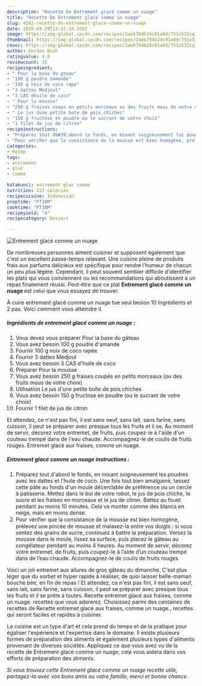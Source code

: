 ```yaml
---
description: "Recette De Entrement glacé comme un nuage"
title: "Recette De Entrement glacé comme un nuage"
slug: 4542-recette-de-entrement-glace-comme-un-nuage
date: 2020-09-29T13:41:34.338Z
image: https://img-global.cpcdn.com/recipes/2aeb784b24c01a8d/751x532cq70/entrement-glace-comme-un-nuage-photo-principale-de-la-recette.jpg
thumbnail: https://img-global.cpcdn.com/recipes/2aeb784b24c01a8d/751x532cq70/entrement-glace-comme-un-nuage-photo-principale-de-la-recette.jpg
cover: https://img-global.cpcdn.com/recipes/2aeb784b24c01a8d/751x532cq70/entrement-glace-comme-un-nuage-photo-principale-de-la-recette.jpg
author: Gordon Bush
ratingvalue: 4.8
reviewcount: 15
recipeingredient:
- " Pour la base du gteau"
- "100 g poudre damande"
- "100 g noix de coco rape"
- "3 dattes Medjoul"
- "3 CAS dhuile de coco"
- " Pour la mousse"
- "250 g fraises coups en petits morceaux ou des fruits mous de votre choix"
- " Le jus dune petite bote de pois chiches"
- "150 g fructose en poudre ou le sucrant de votre choix"
- "1 filet de jus de citron"
recipeinstructions:
- "Préparez tout d&#39;abord le fonds, en mixant soigneusement les poudres avec les dattes et l&#39;huile de coco. Une fois tout bien amalgamé, tassez cette pâte au fonds d&#39;un moule décerclable de préférence ou un cercle à patisserie. Mettez dans le bol de votre robot, le jus de pois chiche, le sucre et les fraises en morceaux et le jus de citron. Battez au fouet pendant au moins 10 minutes. Cela va monter comme des blancs en neige, mais en moins dense."
- "Pour vériﬁer que la consistance de la mousse est bien homogène, prélevez une pincée de mousse et malaxez-la entre vos doigts : si vous sentez des grains de sucre, continuez à battre la préparation. Versez la mousse dans le moule, lissez sa surface, puis placez le gâteau au congélateur pendant au moins 4 heures. Au moment de servir, décorez votre entremet, de fruits, puis coupez-le à l’aide d’un couteau trempé dans de l’eau chaude. Accompagnez-le de coulis de fruits rouges"
categories:
- Resep
tags:
- entrement
- glac
- comme

katakunci: entrement glac comme 
nutrition: 221 calories
recipecuisine: Indonesian
preptime: "PT39M"
cooktime: "PT38M"
recipeyield: "4"
recipecategory: Dessert

---
```



![Entrement glacé comme un nuage](https://img-global.cpcdn.com/recipes/2aeb784b24c01a8d/751x532cq70/entrement-glace-comme-un-nuage-photo-principale-de-la-recette.jpg)

De nombreuses personnes aiment cuisiner et supposent également que c'est un excellent passe-temps relaxant. Une cuisine pleine de produits frais aux parfums délicieux est spécifique pour rendre l'humeur de chacun un peu plus légère. Cependant, il peut souvent sembler difficile d'identifier les plats qui vous conviennent ou les recommandations qui aboutissent à un repas finalement réussi. Peut-être que ce plat <strong> Entrement glacé comme un nuage </strong> est celui que vous essayez de trouver.

<!--inarticleads1-->

À cuire entrement glacé comme un nuage tue seul besion 10 Ingrédients et 2 pas. Voici comment vous atteindre il.

##### Ingrédients de entrement glacé comme un nuage :

1. Vous devez vous préparer  Pour la base du gâteau
1. Vous avez besoin 100 g poudre d&#39;amande
1. Fournir 100 g noix de coco rapée
1. Fournir 3 dattes Medjoul
1. Vous avez besoin 3 CAS d&#39;huile de coco
1. Préparer  Pour la mousse
1. Vous avez besoin 250 g fraises coupés en petits morceaux (ou des fruits mous de votre choix)
1. Utilisation  Le jus d&#39;une petite boîte de pois chiches
1. Vous avez besoin 150 g fructose en poudre (ou le sucrant de votre choix)
1. Fournir 1 filet de jus de citron


Et attendez, ce n&#39;est pas fini, il est sans oeuf, sans lait, sans farine, sans cuisson, il peut se préparer avec presque tous les fruits et il se. Au moment de servir, décorez votre entremet, de fruits, puis coupez-le à l&#39;aide d&#39;un couteau trempé dans de l&#39;eau chaude. Accompagnez-le de coulis de fruits rouges. Entremet glacé aux fraises, comme un nuage. 

<!--inarticleads2-->

##### Entrement glacé comme un nuage instructions :

1. Préparez tout d&#39;abord le fonds, en mixant soigneusement les poudres avec les dattes et l&#39;huile de coco. Une fois tout bien amalgamé, tassez cette pâte au fonds d&#39;un moule décerclable de préférence ou un cercle à patisserie. Mettez dans le bol de votre robot, le jus de pois chiche, le sucre et les fraises en morceaux et le jus de citron. Battez au fouet pendant au moins 10 minutes. Cela va monter comme des blancs en neige, mais en moins dense.
1. Pour vériﬁer que la consistance de la mousse est bien homogène, prélevez une pincée de mousse et malaxez-la entre vos doigts : si vous sentez des grains de sucre, continuez à battre la préparation. Versez la mousse dans le moule, lissez sa surface, puis placez le gâteau au congélateur pendant au moins 4 heures. Au moment de servir, décorez votre entremet, de fruits, puis coupez-le à l’aide d’un couteau trempé dans de l’eau chaude. Accompagnez-le de coulis de fruits rouges


Voici un joli entremet aux allures de gros gâteau du dimanche. C&#39;est plus léger que du sorbet et hyper rapide à réaliser, de quoi laisser belle-maman bouche bée, en fin de repas ! Et attendez, ce n&#39;est pas fini, il est sans oeuf, sans lait, sans farine, sans cuisson, il peut se préparer avec presque tous les fruits et il se prête à toutes. Recette entremet glacé aux fraises, comme un nuage. recettes que vous adorerez. Choisissez parmi des centaines de recettes de Recette entremet glacé aux fraises, comme un nuage., recettes qui seront faciles et rapides à cuisiner. 

<!--inarticleads1-->

<p>
La cuisine est un type d'art et cela prend du temps et de la pratique pour égaliser l'expérience et l'expertise dans le domaine. Il existe plusieurs formes de préparation des aliments et également plusieurs types d'aliments provenant de diverses sociétés. Appliquez ce que vous avez vu de la recette de Entrement glacé comme un nuage, cela vous aidera dans vos efforts de préparation des aliments.
</p>

<p>
<i>Si vous trouvez cette Entrement glacé comme un nuage recette utile, partagez-la avec vos bons amis ou votre famille, merci et bonne chance.</i>
</p>
